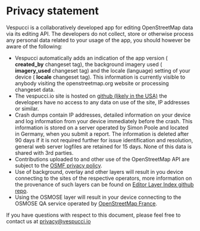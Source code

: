 # Privacy statement

Vespucci is a collaboratively developed app for editing OpenStreetMap data via its editing API. The developers do not collect, store or otherwise process any personal data related to your usage of the app, you should however be aware of the following:

* Vespucci automatically adds an indication of the app version ( __created_by__ changeset tag), the background imagery used ( __imagery_used__ changeset tag) and the locale (language) setting of your device ( __locale__ changeset tag). This information is currently visible to anybody visiting the openstreetmap.org website or processing changeset data.
* The vespucci.io site is hosted on [github (likely in the USA)](https://help.github.com/articles/github-privacy-statement/) the developers have no access to any data on use of the site, IP addresses or similar.
* Crash dumps contain IP addresses, detailed information on your device and log information from your device immediately before the crash. This information is stored on a server operated by Simon Poole and located in Germany, when you submit a report. The information is deleted after 90 days if it is not required further for issue identification and resolution, general web server logfiles are retained for 15 days. None of this data is shared with 3rd parties. 
* Contributions uploaded to and other use of the OpenStreetMap API are subject to the [OSMF privacy policy](https://wiki.osmfoundation.org/wiki/Privacy_Policy).
* Use of background, overlay and other layers will result in you device connecting to the sites of the respective operators, more information on the provenance of such layers can be found on [Editor Layer Index github repo](https://github.com/osmlab/editor-layer-index).
* Using the OSMOSE layer will result in your device connecting to the OSMOSE QA service operated by [OpenStreetMap France](http://openstreetmap.fr/).

If you have questions with respect to this document, please feel free to contact us at privacy@vespucci.io


